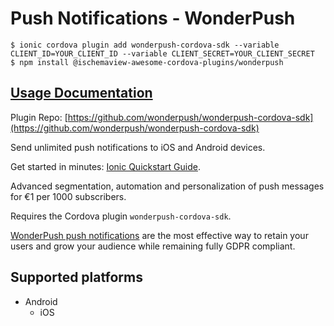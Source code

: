 # Push Notifications - WonderPush

```text
$ ionic cordova plugin add wonderpush-cordova-sdk --variable CLIENT_ID=YOUR_CLIENT_ID --variable CLIENT_SECRET=YOUR_CLIENT_SECRET 
$ npm install @ischemaview-awesome-cordova-plugins/wonderpush
```

## [Usage Documentation](https://danielsogl.gitbook.io/awesome-cordova-plugins/plugins/wonderpush/)

Plugin Repo: [https://github.com/wonderpush/wonderpush-cordova-sdk](https://github.com/wonderpush/wonderpush-cordova-sdk)

Send unlimited push notifications to iOS and Android devices.

Get started in minutes: [Ionic Quickstart Guide](https://docs.wonderpush.com/docs/ionic-quickstart).

Advanced segmentation, automation and personalization of push messages for €1 per 1000 subscribers.

Requires the Cordova plugin `wonderpush-cordova-sdk`.

[WonderPush push notifications](https://www.wonderpush.com) are the most effective way to retain your users and grow your audience while remaining fully GDPR compliant.

## Supported platforms

* Android
  * iOS

